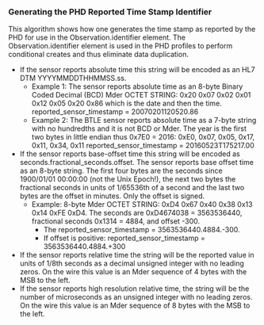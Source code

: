 ### Generating the PHD Reported Time Stamp Identifier

This algorithm shows how one generates the time stamp as reported by the PHD for use in the Observation.identifier element. The Observation.identifier element is used in the PHD profiles to perform conditional creates and thus eliminate data duplication.

 - If the sensor reports absolute time this string will be encoded as an HL7 DTM YYYYMMDDTHHMMSS.ss.
   - Example 1: The sensor reports absolute time as an 8-byte Binary Coded Decimal (BCD) Mder OCTET STRING:
0x20 0x07 0x02 0x01 0x12 0x05 0x20 0x86 which is the date and then the time.
reported_sensor_timestamp = 20070201120520.86
   - Example 2: The BTLE sensor reports absolute time as a 7-byte string with no hundredths and it is not BCD or Mder. The year is the first two bytes in little endian thus 0x7E0 = 2016:
0xE0, 0x07, 0x05, 0x17, 0x11, 0x34, 0x11
reported_sensor_timestamp = 20160523T175217.00
 - If the sensor reports base-offset time this string will be encoded as seconds.fractional_seconds.offset. The sensor reports base offset time as an 8-byte string. The first four bytes are the seconds since 1900/01/01 00:00:00 (not the Unix Epoch!), the next two bytes the fractional seconds in units of 1/65536th of a second and the last two bytes are the offset in minutes. Only the offset is signed.
   - Example:
8-byte Mder OCTET STRING: 0xD4 0x67 0x40 0x38 0x13 0x14 0xFE 0xD4.
The seconds are 0xD4674038 = 3563536440,
fractional seconds 0x1314 = 4884, and
offset -300. 
     - The reported_sensor_timestamp = 3563536440.4884.-300.
     - If offset is positive: reported_sensor_timestamp = 3563536440.4884.+300
 - If the sensor reports relative time the string will be the reported value in units of 1/8th seconds as a decimal unsigned integer with no leading zeros. On the wire this value is an Mder sequence of 4 bytes with the MSB to the left.
 - If the sensor reports high resolution relative time, the string will be the number of microseconds as an unsigned integer with no leading zeros. On the wire this value is an Mder sequence of 8 bytes with the MSB to the left.